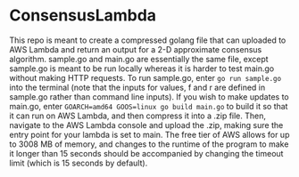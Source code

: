 # ConsensusLambda

This repo is meant to create a compressed golang file that can uploaded to AWS Lambda and return an output for a 2-D approximate consensus algorithm. 
sample.go and main.go are essentially the same file, except sample.go is meant to be run locally whereas it is harder to test main.go without making HTTP 
requests. To run sample.go, enter `go run sample.go` into the terminal (note that the inputs for values, f and r are defined in sample.go rather than command line inputs).
If you wish to make updates to main.go, enter `GOARCH=amd64 GOOS=linux go build main.go` to build it so that it can run on AWS Lambda, and then compress it 
into a .zip file. Then, navigate to the AWS Lambda console and upload the .zip, making sure the entry point for your lambda is set to main. The free tier of AWS
allows for up to 3008 MB of memory, and changes to the runtime of the program to make it longer than 15 seconds should be accompanied by changing the timeout
limit (which is 15 seconds by default). 

